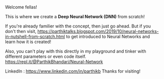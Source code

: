 Welcome fellas!

This is where we create a <b>Deep Neural Network (DNN)</b> from scratch!


If you're already familier with the concept, then just go ahead. But if you don't then visit,
https://parthiktalks.blogspot.com/2019/10/neural-networks-in-nutshell-from-scratch.html
to get introduced to Neural Networks and learn how it is created!


Also, you can't play with this directly in my playground and tinker with different parameters or even code itself.
https://repl.it/@ParthikBhandari/Neural-Network

LinkedIn : https://www.linkedin.com/in/parthikb
Thanks for visiting!
